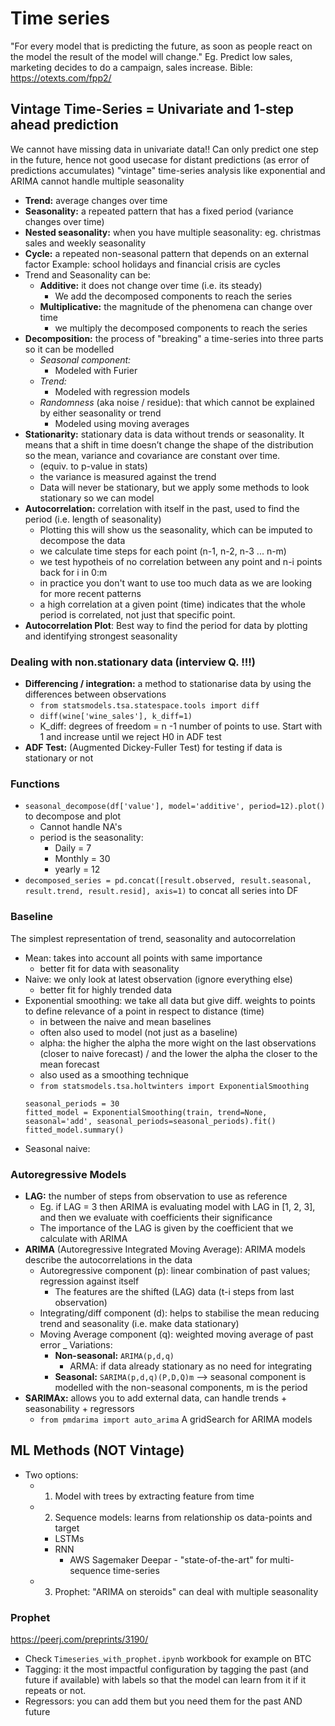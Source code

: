 # Time series
"For every model that is predicting the future, as soon as people react on the model the result of the model will change." Eg. Predict low sales, marketing decides to do a campaign, sales increase.
Bible: https://otexts.com/fpp2/


## Vintage Time-Series = Univariate and 1-step ahead prediction 
We cannot have missing data in univariate data!! 
Can only predict one step in the future, hence not good usecase for distant predictions (as error of predictions accumulates)
"vintage" time-series analysis like exponential and ARIMA cannot handle multiple seasonality

* **Trend:** average changes over time
* **Seasonality:** a repeated pattern that has a fixed period (variance changes over time)
* **Nested seasonality:** when you have multiple seasonality: eg. christmas sales and weekly seasonality
* **Cycle:** a repeated non-seasonal pattern that depends on an external factor
    Example: school holidays and financial crisis are cycles
* Trend and Seasonality can be:
    * **Additive:** it does not change over time (i.e. its steady)
        - We add the decomposed components to reach the series
    * **Multiplicative:** the magnitude of the phenomena can change over time
        - we multiply the decomposed components to reach the series
* **Decomposition:** the process of "breaking" a time-series into three parts so it can be modelled
    - *Seasonal component:*
        - Modeled with Furier 
    - *Trend:*
        - Modeled with regression models
    - *Randomness* (aka noise / residue): that which cannot be explained by either seasonality or trend
        - Modeled using moving averages
* **Stationarity:** stationary data is data without trends or seasonality. It means that a shift in time doesn’t change the shape of the distribution so the mean, variance and covariance are constant over time.
    - (equiv. to p-value in stats)
    - the variance is measured against the trend
    - Data will never be stationary, but we apply some methods to look stationary so we can model
* **Autocorrelation:** correlation with itself in the past, used to find the period (i.e. length of seasonality) 
    - Plotting this will show us the seasonality, which can be imputed to decompose the data
    - we calculate time steps for each point (n-1, n-2, n-3 ... n-m)
    - we test hypotheis of no correlation between any point and n-i points back for i in 0:m
    - in practice you don't want to use too much data as we are looking for more recent patterns
    - a high correlation at a given point (time) indicates that the whole period is correlated, not just that specific point.
* **Autocorrelation Plot**: Best way to find the period for data by plotting and identifying strongest seasonality


### Dealing with non.stationary data (interview Q. !!!)
* **Differencing / integration:** a method to stationarise data by using the differences between observations
    - `from statsmodels.tsa.statespace.tools import diff`
    - `diff(wine['wine_sales'], k_diff=1)`
    - K_diff: degrees of freedom = n -1 number of points to use. Start with 1 and increase until we reject H0 in ADF test
* **ADF Test:** (Augmented Dickey-Fuller Test) for testing if data is stationary or not


### Functions
* `seasonal_decompose(df['value'], model='additive', period=12).plot()` to decompose and plot
    - Cannot handle NA's
    - period is the seasonality:
        - Daily = 7
        - Monthly = 30
        - yearly = 12
*  `decomposed_series = pd.concat([result.observed, result.seasonal, result.trend, result.resid], axis=1)` to concat all series into DF


### Baseline
The simplest representation of trend, seasonality and autocorrelation
* Mean: takes into account all points with same importance
    - better fit for data with seasonality
* Naive: we only look at latest observation (ignore everything else)
    - better fit for highly trended data
* Exponential smoothing: we take all data but give diff. weights to points to define relevance of a point in respect to distance (time)
    - in between the naive and mean baselines
    - often also used to model (not just as a baseline)
    - alpha: the higher the alpha the more wight on the last observations (closer to naive forecast) / and the lower the alpha the closer to the  mean forecast
    - also used as a smoothing technique
    - `from statsmodels.tsa.holtwinters import ExponentialSmoothing`
    ```
    seasonal_periods = 30
    fitted_model = ExponentialSmoothing(train, trend=None, seasonal='add', seasonal_periods=seasonal_periods).fit()
    fitted_model.summary()
    ```
* Seasonal naive: 

### Autoregressive Models

* **LAG:** the number of steps from observation to use as reference
    - Eg. if LAG = 3 then ARIMA is evaluating model with LAG in [1, 2, 3], and then we evaluate with coefficients their significance
    - The importance of the LAG is given by the coefficient that we calculate with ARIMA
* **ARIMA** (Autoregressive Integrated Moving Average): ARIMA models describe the autocorrelations in the data
    - Autoregressive component (p): linear combination of past values; regression against itself
        - The features are the shifted (LAG) data (t-i steps from last observation)
    - Integrating/diff component (d): helps to stabilise the mean reducing trend and seasonality (i.e. make data stationary)
    - Moving Average component (q): weighted moving average of past error
    _ Variations:
        * **Non-seasonal:** `ARIMA(p,d,q)` 
            - ARMA: if data already stationary as no need for integrating
        * **Seasonal:** `SARIMA(p,d,q)(P,D,Q)m` --> seasonal component is modelled with the non-seasonal components, m is the period
* **SARIMAx:** allows you to add external data, can handle trends + seasonability + regressors
    - `from pmdarima import auto_arima` A gridSearch for ARIMA models



## ML Methods (NOT Vintage)
* Two options:
    - 1. Model with trees by extracting feature from time
    - 2. Sequence models: learns from relationship os data-points and target
        - LSTMs
        - RNN
            - AWS Sagemaker Deepar - "state-of-the-art" for multi-sequence time-series
    - 3. Prophet: "ARIMA on steroids" can deal with multiple seasonality

### Prophet
https://peerj.com/preprints/3190/
* Check `Timeseries_with_prophet.ipynb` workbook for example on BTC
* Tagging: it the most impactful configuration by tagging the past (and future if available) with labels so that the model can learn from it if it repeats or not.
* Regressors: you can add them but you need them for the past AND future